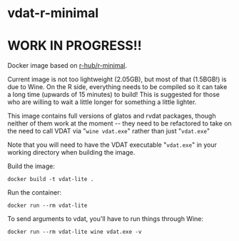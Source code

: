 # vdat-r-minimal

# WORK IN PROGRESS!!

Docker image based on [r-hub/r-minimal](https://github.com/r-hub/r-minimal).

Current image is not too lightweight (2.05GB), but most of that (1.5BGB!) is due to Wine. On the R side, everything needs to be compiled so it can take a long time (upwards of 15 minutes) to build! This is suggested for those who are willing to wait a little longer for something a little lighter.

This image contains full versions of glatos and rvdat packages, though neither of them work at the moment -- they need to be refactored to take on the need to call VDAT via "`wine vdat.exe`" rather than just "`vdat.exe`"

Note that you will need to have the VDAT executable "`vdat.exe`" in your working directory when building the image.

Build the image:
```
docker build -t vdat-lite .
```

Run the container:
```
docker run --rm vdat-lite
```

To send arguments to vdat, you'll have to run things through Wine:
```
docker run --rm vdat-lite wine vdat.exe -v
```
